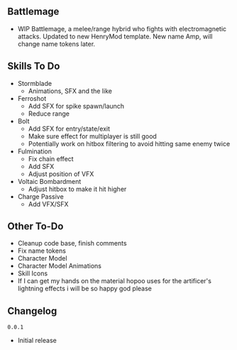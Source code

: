 ## Battlemage
- WIP Battlemage, a melee/range hybrid who fights with electromagnetic attacks. Updated to new HenryMod template. New name Amp, will change name tokens later.

## Skills To Do
- Stormblade
  - Animations, SFX and the like
- Ferroshot
  - Add SFX for spike spawn/launch
  - Reduce range
- Bolt
  - Add SFX for entry/state/exit
  - Make sure effect for multiplayer is still good
  - Potentially work on hitbox filtering to avoid hitting same enemy twice
- Fulmination
  - Fix chain effect
  - Add SFX
  - Adjust position of VFX
- Voltaic Bombardment
  - Adjust hitbox to make it hit higher
- Charge Passive
  - Add VFX/SFX
 ## Other To-Do
- Cleanup code base, finish comments
- Fix name tokens
- Character Model
- Character Model Animations
- Skill Icons
- If I can get my hands on the material hopoo uses for the artificer's lightning effects i will be so happy god please

## Changelog
`0.0.1`
- Initial release
